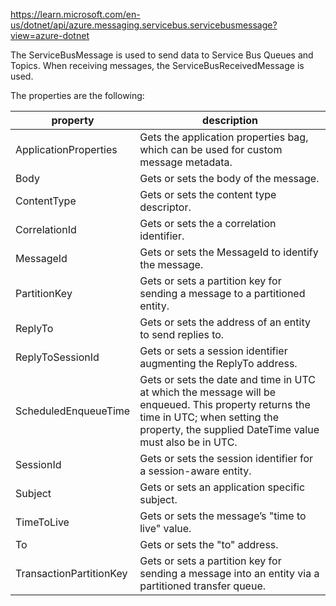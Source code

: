 https://learn.microsoft.com/en-us/dotnet/api/azure.messaging.servicebus.servicebusmessage?view=azure-dotnet

The ServiceBusMessage is used to send data to Service Bus Queues and Topics. When receiving messages, the ServiceBusReceivedMessage is used.

The properties are the following:

|property|description|
|-|-|
|ApplicationProperties|Gets the application properties bag, which can be used for custom message metadata.|
|Body|Gets or sets the body of the message.|
|ContentType|Gets or sets the content type descriptor.|
|CorrelationId|Gets or sets the a correlation identifier.|
|MessageId|Gets or sets the MessageId to identify the message.|
|PartitionKey|Gets or sets a partition key for sending a message to a partitioned entity.|
|ReplyTo|Gets or sets the address of an entity to send replies to.|
|ReplyToSessionId|Gets or sets a session identifier augmenting the ReplyTo address.|
|ScheduledEnqueueTime|Gets or sets the date and time in UTC at which the message will be enqueued. This property returns the time in UTC; when setting the property, the supplied DateTime value must also be in UTC.|
|SessionId|Gets or sets the session identifier for a session-aware entity.|
|Subject|Gets or sets an application specific subject.|
|TimeToLive|Gets or sets the message’s "time to live" value.|
|To|Gets or sets the "to" address.|
|TransactionPartitionKey|Gets or sets a partition key for sending a message into an entity via a partitioned transfer queue.|
